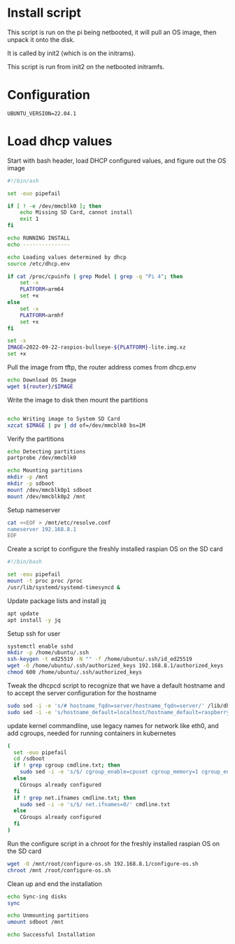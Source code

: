 # Install script

This script is run on the pi being netbooted, it will pull an OS image, then unpack it onto the disk.

It is called by init2 (which is on the initrams).

This script is run from init2 on the netbooted initramfs.


# Configuration

```env
UBUNTU_VERSION=22.04.1
```

# Load dhcp values

Start with bash header, load DHCP configured values, and figure out the OS image
```r-create-file:install.sh
#!/bin/ash

set -euo pipefail

if [ ! -e /dev/mmcblk0 ]; then
	echo Missing SD Card, cannot install
	exit 1
fi

echo RUNNING INSTALL
echo ---------------

echo Loading values determined by dhcp
source /etc/dhcp.env

if cat /proc/cpuinfo | grep Model | grep -q "Pi 4"; then
	set -x
	PLATFORM=arm64
	set +x
else
	set -x
	PLATFORM=armhf
	set +x
fi

set -x
IMAGE=2022-09-22-raspios-bullseye-${PLATFORM}-lite.img.xz
set +x
```

Pull the image from tftp, the router address comes from dhcp.env
```append-file:install.sh
echo Download OS Image
wget ${router}/$IMAGE
```

Write the image to disk then mount the partitions
```append-file:install.sh

echo Writing image to System SD Card
xzcat $IMAGE | pv | dd of=/dev/mmcblk0 bs=1M
```

Verify the partitions
```append-file:install.sh
echo Detecting partitions
partprobe /dev/mmcblk0

echo Mounting partitions
mkdir -p /mnt
mkdir -p sdboot
mount /dev/mmcblk0p1 sdboot
mount /dev/mmcblk0p2 /mnt
```

Setup nameserver
```append-file:install.sh
cat <<EOF > /mnt/etc/resolve.conf
nameserver 192.168.8.1
EOF
```

Create a script to configure the freshly installed raspian OS on the SD card
```create-file:configure-os.sh
#!/bin/bash

set -eou pipefail
mount -t proc proc /proc
/usr/lib/systemd/systemd-timesyncd &
```

Update package lists and install jq
```append-file:configure-os.sh
apt update
apt install -y jq
```

Setup ssh for user
```append-file:configure-os.sh
systemctl enable sshd
mkdir -p /home/ubuntu/.ssh
ssh-keygen -t ed25519 -N "" -f /home/ubuntu/.ssh/id_ed25519
wget -O /home/ubuntu/.ssh/authorized_keys 192.168.8.1/authorized_keys
chmod 600 /home/ubuntu/.ssh/authorized_keys
```

Tweak the dhcpcd script to recognize that we have a default hostname and to accept the server configuration for the hostname
```append-file:configure-os.sh
sudo sed -i -e 's/# hostname_fqdn=server/hostname_fqdn=server/' /lib/dhcpcd/dhcpcd-hooks/30-hostname
sudo sed -i -e 's/hostname_default=localhost/hostname_default=raspberrypi/' /lib/dhcpcd/dhcpcd-hooks/30-hostname
```

update kernel commandline, use legacy names for network like eth0, and add cgroups, needed for running containers in kubernetes
```append-file:install.sh
(
  set -euo pipefail
  cd /sdboot
  if ! grep cgroup cmdline.txt; then
	sudo sed -i -e 's/$/ cgroup_enable=cpuset cgroup_memory=1 cgroup_enable=memory/' cmdline.txt
  else
	CGroups already configured
  fi
  if ! grep net.ifnames cmdline.txt; then
	sudo sed -i -e 's/$/ net.ifnames=0/' cmdline.txt
  else
	CGroups already configured
  fi
)
```

Run the configure script in a chroot for the freshly installed raspian OS on the SD card
```append-file:install.sh
wget -O /mnt/root/configure-os.sh 192.168.8.1/configure-os.sh
chroot /mnt /root/configure-os.sh
```

Clean up and end the installation
```append-file:install.sh
echo Sync-ing disks
sync

echo Unmounting partitions
umount sdboot /mnt

echo Successful Installation
```
